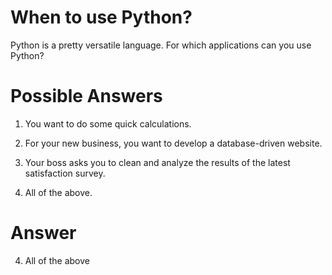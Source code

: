 # When to use Python?
Python is a pretty versatile language. For which applications can you use Python?

# Possible Answers

1. You want to do some quick calculations.

2. For your new business, you want to develop a database-driven website.

3. Your boss asks you to clean and analyze the results of the latest satisfaction survey.

4. All of the above.

# Answer
4. All of the above
